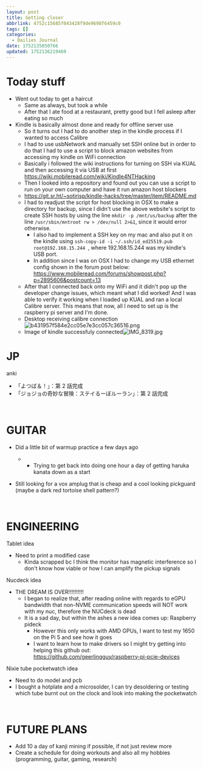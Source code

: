 ```yaml
---
layout: post
title: Getting closer
abbrlink: 4752c15685f043428f9de9698f6459c0
tags: []
categories:
  - Dailies Journal
date: 1752135050766
updated: 1752136219469
---
```


# Today stuff

- Went out today to get a haircut
  - Same as always, but took a while
  - After that I ate food at a restaurant, pretty good but I fell asleep after eating so much
- Kindle is basically almost done and ready for offline server use
  - So it turns out I had to do another step in the kindle process if I wanted to access Calibre
  - I had to use usbNetwork and manually set SSH online but in order to do that I had to use a script to block amazon websites from accessing my kindle on WiFi connection
  - Basically i followed the wiki instructions for turning on SSH via KUAL and then accessing it via USB at first <https://wiki.mobileread.com/wiki/Kindle4NTHacking>
  - Then I looked into a repository and found out you can use a script to run on your own computer and have it run amazon host blockers
  - <https://git.sr.ht/~sotirisp/kindle-hacks/tree/master/item/README.md>
  - I had to readjust the script for host blocking in OSX to make a directory for backup, since I didn't use the above website's script to create SSH hosts by using the line `mkdir -p /mnt/us/backup` after the line `/usr/sbin/mntroot rw > /dev/null 2>&1`, since it would error otherwise.
    - I also had to implement a SSH key on my mac and also put it on the kindle using `ssh-copy-id -i ~/.ssh/id_ed25519.pub root@192.168.15.244
      `, where 192.168.15.244 was my kindle's USB port.
    - In addition since I was on OSX I had to change my USB ethernet config shown in the forum post below:  <https://www.mobileread.com/forums/showpost.php?p=2895606&postcount=13>
  - After that I connected back onto my WiFi and it didn't pop up the developer change issues, which meant what I did worked! And I was able to verify it working when I loaded up KUAL and ran a local Calibre server. This means that now, all I need to set up is the raspberry pi server and I'm done.
  - Desktop receiving calibre connection![b431957f584e2cc05e7e3cc057c36516.png](/resources/1d1a550313d748cd800c13e3ba6bfdf5.png)
  - Image of kindle successfuly connected![IMG\_8319.jpg](/resources/f367adc6207f46e7af993117590604a2.jpg)

# JP

anki

- 「よつば＆！」：第 2 話完成
- 「ジョジョの奇妙な冒険：ステイるーぼルーラン」：第 2 話完成

 

# GUITAR

- Did a little bit of warmup practice a few days ago

  - - Trying to get back into doing one hour a day of getting haruka kanata down as a start
- Still looking for a vox amplug that is cheap and a cool looking pickguard (maybe a dark red tortoise shell pattern?)

 

# ENGINEERING

Tablet idea

- Need to print a modified case
  - Kinda scrapped bc I think the monitor has magnetic interference so I don't know how viable or how I can amplify the pickup signals

Nucdeck idea

- THE DREAM IS OVER!!!!!!!!!!
  - I began to realize that, after reading online with regards to eGPU bandwidth that non-NVME communication speeds will NOT work with my nuc, therefore the NUCdeck is dead
  - It is a sad day, but within the ashes a new idea comes up: Raspberry pideck
    - However this only works with AMD GPUs, I want to test my 1650 on the Pi 5 and see how it goes
    - I want to learn how to make drivers so I might try getting into helping this github out: <https://github.com/geerlingguy/raspberry-pi-pcie-devices>

Nixie tube pocketwatch idea

- Need to do model and pcb
- I bought a hotplate and a microsolder, I can try desoldering or testing which tube burnt out on the clock and look into making the pocketwatch

 

# FUTURE PLANS

- Add 10 a day of kanji mining if possible, if not just review more
- Create a schedule for doing workouts and also all my hobbies (programming, guitar, gaming, research)
